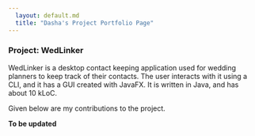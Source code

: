 ```yaml
---
  layout: default.md
  title: "Dasha's Project Portfolio Page"
---
```


### Project: WedLinker

WedLinker is a desktop contact keeping application used for wedding planners to keep track of their contacts.
The user interacts with it using a CLI, and it has a GUI created with JavaFX. It is written in Java, and has about 10 kLoC.

Given below are my contributions to the project.

**To be updated**
